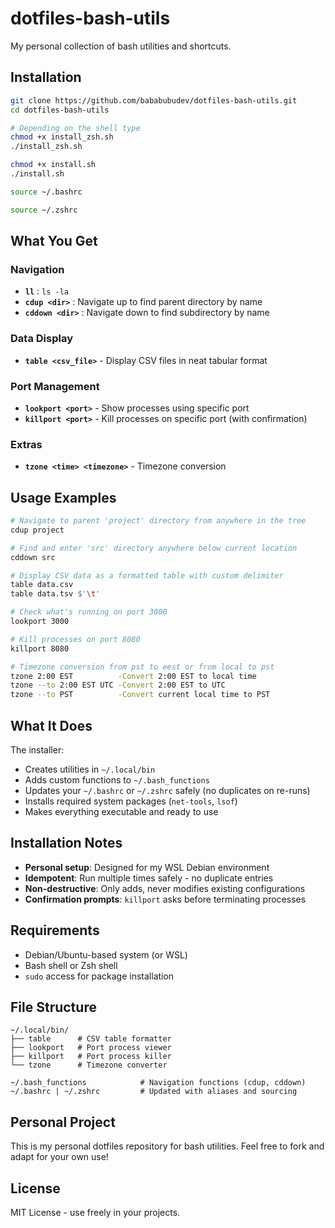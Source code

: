 # dotfiles-bash-utils

My personal collection of bash utilities and shortcuts.

## Installation

```bash
git clone https://github.com/bababubudev/dotfiles-bash-utils.git
cd dotfiles-bash-utils

# Depending on the shell type
chmod +x install_zsh.sh
./install_zsh.sh

chmod +x install.sh
./install.sh

source ~/.bashrc

source ~/.zshrc
```

## What You Get

### Navigation
- **`ll`** :  `ls -la`
- **`cdup <dir>`** : Navigate up to find parent directory by name
- **`cddown <dir>`** : Navigate down to find subdirectory by name

### Data Display
- **`table <csv_file>`** - Display CSV files in neat tabular format

### Port Management
- **`lookport <port>`** - Show processes using specific port
- **`killport <port>`** - Kill processes on specific port (with confirmation)

### Extras
- **`tzone <time> <timezone>`** - Timezone conversion

## Usage Examples

```bash
# Navigate to parent 'project' directory from anywhere in the tree
cdup project

# Find and enter 'src' directory anywhere below current location
cddown src

# Display CSV data as a formatted table with custom delimiter
table data.csv
table data.tsv $'\t'

# Check what's running on port 3000
lookport 3000

# Kill processes on port 8080
killport 8080

# Timezone conversion from pst to eest or from local to pst
tzone 2:00 EST	        -Convert 2:00 EST to local time
tzone --to 2:00 EST UTC	-Convert 2:00 EST to UTC
tzone --to PST	        -Convert current local time to PST
```

## What It Does

The installer:
- Creates utilities in `~/.local/bin`
- Adds custom functions to `~/.bash_functions`
- Updates your `~/.bashrc` or `~/.zshrc` safely (no duplicates on re-runs)
- Installs required system packages (`net-tools`, `lsof`)
- Makes everything executable and ready to use

## Installation Notes

- **Personal setup**: Designed for my WSL Debian environment
- **Idempotent**: Run multiple times safely - no duplicate entries
- **Non-destructive**: Only adds, never modifies existing configurations
- **Confirmation prompts**: `killport` asks before terminating processes

## Requirements

- Debian/Ubuntu-based system (or WSL)
- Bash shell or Zsh shell
- `sudo` access for package installation

## File Structure

```
~/.local/bin/
├── table      # CSV table formatter
├── lookport   # Port process viewer
├── killport   # Port process killer
└── tzone      # Timezone converter

~/.bash_functions            # Navigation functions (cdup, cddown)
~/.bashrc | ~/.zshrc         # Updated with aliases and sourcing
```

## Personal Project

This is my personal dotfiles repository for bash utilities. Feel free to fork and adapt for your own use!

## License

MIT License - use freely in your projects.
